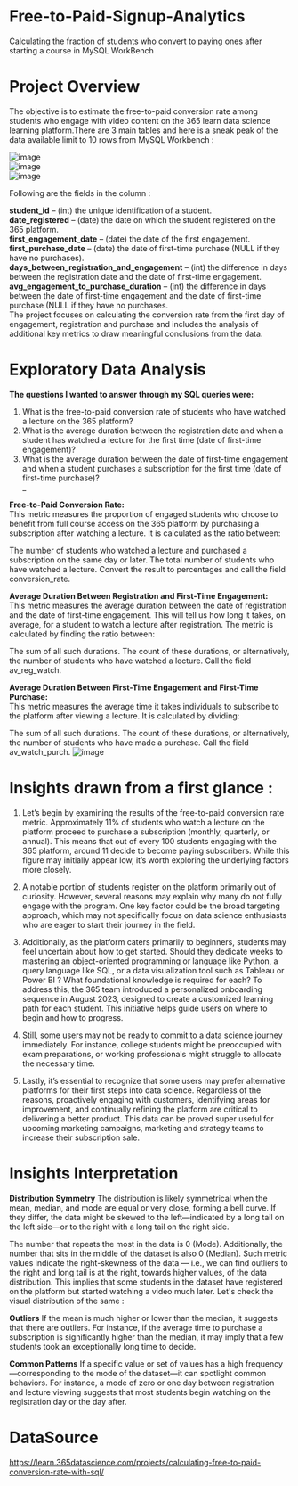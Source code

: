 # Free-to-Paid-Signup-Analytics
Calculating the fraction of students who convert to paying ones after starting a course in MySQL WorkBench

# Project Overview
The objective is to estimate the free-to-paid conversion rate among students who engage with video content on the 365 learn data science learning platform.There are 3 main tables and here is a sneak peak of the data available limit to 10 rows from MySQL Workbench : 

![image](https://github.com/user-attachments/assets/3d630b64-4ff0-432a-bfb6-545f81c1e321) <br>
![image](https://github.com/user-attachments/assets/d75202f9-7265-4b53-ba7c-4e94bc2536e4) <br>
![image](https://github.com/user-attachments/assets/c5fee064-8448-4211-8024-c4b8e6c337f3) <br>


Following are the fields in the column : 

**student_id** – (int) the unique identification of a student.<br>
**date_registered** – (date) the date on which the student registered on the 365 platform. <br>
**first_engagement_date** – (date) the date of the first engagement.<br>
**first_purchase_date** – (date) the date of first-time purchase (NULL if they have no purchases).<br>
**days_between_registration_and_engagement** – (int) the difference in days between the registration date and the date of first-time engagement.<br>
**avg_engagement_to_purchase_duration** – (int) the difference in days between the date of first-time engagement and the date of first-time purchase (NULL if they have no purchases.<br>
The project focuses on calculating the conversion rate from the first day of engagement, registration and purchase and includes the analysis of additional key metrics to draw meaningful conclusions from the data.

# Exploratory Data Analysis
**The questions I wanted to answer through my SQL queries were:** <br>
1. What is the free-to-paid conversion rate of students who have watched a lecture on the 365 platform? <br>
2. What is the average duration between the registration date and when a student has watched a lecture for the first time (date of first-time engagement)? <br>
3. What is the average duration between the date of first-time engagement and when a student purchases a subscription for the first time (date of first-time purchase)?<br>_

**Free-to-Paid Conversion Rate:** <br>
This metric measures the proportion of engaged students who choose to benefit from full course access on the 365 platform by purchasing a subscription after watching a lecture. It is calculated as the ratio between:

The number of students who watched a lecture and purchased a subscription on the same day or later.
The total number of students who have watched a lecture.
Convert the result to percentages and call the field conversion_rate.


**Average Duration Between Registration and First-Time Engagement:** <br>
This metric measures the average duration between the date of registration and the date of first-time engagement. This will tell us how long it takes, on average, for a student to watch a lecture after registration. The metric is calculated by finding the ratio between:

The sum of all such durations.
The count of these durations, or alternatively, the number of students who have watched a lecture.
Call the field av_reg_watch.

**Average Duration Between First-Time Engagement and First-Time Purchase:** <br>
This metric measures the average time it takes individuals to subscribe to the platform after viewing a lecture. It is calculated by dividing:

The sum of all such durations.
The count of these durations, or alternatively, the number of students who have made a purchase.
Call the field av_watch_purch.
![image](https://github.com/user-attachments/assets/2bc80be7-ca46-4d51-a2c2-63b98b7c968f)

# Insights drawn from a first glance : 
1) Let’s begin by examining the results of the free-to-paid conversion rate metric. Approximately 11% of students who watch a lecture on the platform proceed to purchase a subscription (monthly, quarterly, or annual). This means that out of every 100 students engaging with the 365 platform, around 11 decide to become paying subscribers. While this figure may initially appear low, it’s worth exploring the underlying factors more closely.

2) A notable portion of students register on the platform primarily out of curiosity. However, several reasons may explain why many do not fully engage with the program. One key factor could be the broad targeting approach, which may not specifically focus on data science enthusiasts who are eager to start their journey in the field.

3) Additionally, as the platform caters primarily to beginners, students may feel uncertain about how to get started. Should they dedicate weeks to mastering an object-oriented programming or language like Python, a query language like SQL, or a data visualization tool such as Tableau or Power BI ? What foundational knowledge is required for each? To address this, the 365 team introduced a personalized onboarding sequence in August 2023, designed to create a customized learning path for each student. This initiative helps guide users on where to begin and how to progress.

4) Still, some users may not be ready to commit to a data science journey immediately. For instance, college students might be preoccupied with exam preparations, or working professionals might struggle to allocate the necessary time.

5) Lastly, it’s essential to recognize that some users may prefer alternative platforms for their first steps into data science. Regardless of the reasons, proactively engaging with customers, identifying areas for improvement, and continually refining the platform are critical to delivering a better product. This data can be proved super useful for upcoming marketing campaigns, marketing and strategy teams to increase their subscription sale.

# Insights Interpretation
**Distribution Symmetry**
The distribution is likely symmetrical when the mean, median, and mode are equal or very close, forming a bell curve. If they differ, the data might be skewed to the left—indicated by a long tail on the left side—or to the right with a long tail on the right side.

The number that repeats the most in the data is 0 (Mode). Additionally, the number that sits in the middle of the dataset is also 0 (Median). Such metric values indicate the right-skewness of the data — i.e., we can find outliers to the right and long tail is at the right, towards higher values, of the data distribution. This implies that some students in the dataset have registered on the platform but started watching a video much later. Let's check the visual distribution of the same : 

**Outliers**
If the mean is much higher or lower than the median, it suggests that there are outliers. For instance, if the average time to purchase a subscription is significantly higher than the median, it may imply that a few students took an exceptionally long time to decide.

**Common Patterns**
If a specific value or set of values has a high frequency—corresponding to the mode of the dataset—it can spotlight common behaviors. For instance, a mode of zero or one day between registration and lecture viewing suggests that most students begin watching on the registration day or the day after.

# DataSource
https://learn.365datascience.com/projects/calculating-free-to-paid-conversion-rate-with-sql/
